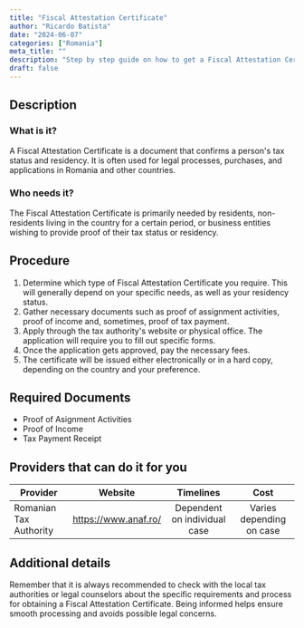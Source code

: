 ```yaml
---
title: "Fiscal Attestation Certificate"
author: "Ricardo Batista"
date: "2024-06-07"
categories: ["Romania"]
meta_title: ""
description: "Step by step guide on how to get a Fiscal Attestation Certificate"
draft: false
---
```


## Description
### What is it?
A Fiscal Attestation Certificate is a document that confirms a person's tax status and residency. It is often used for legal processes, purchases, and applications in Romania and other countries.

### Who needs it?
The Fiscal Attestation Certificate is primarily needed by residents, non-residents living in the country for a certain period, or business entities wishing to provide proof of their tax status or residency.

## Procedure
1. Determine which type of Fiscal Attestation Certificate you require. This will generally depend on your specific needs, as well as your residency status.
2. Gather necessary documents such as proof of assignment activities, proof of income and, sometimes, proof of tax payment.
3. Apply through the tax authority's website or physical office. The application will require you to fill out specific forms.
4. Once the application gets approved, pay the necessary fees.
5. The certificate will be issued either electronically or in a hard copy, depending on the country and your preference.

## Required Documents
- Proof of Asignment Activities
- Proof of Income
- Tax Payment Receipt
## Providers that can do it for you

| Provider        |     Website     |     Timelines    |       Cost      |
| --------------- | --------------- |  :-------------: | :-------------: |
| Romanian Tax Authority      |  https://www.anaf.ro/       |      Dependent on individual case      |        Varies depending on case       |

## Additional details
Remember that it is always recommended to check with the local tax authorities or legal counselors about the specific requirements and process for obtaining a Fiscal Attestation Certificate. Being informed helps ensure smooth processing and avoids possible legal concerns.